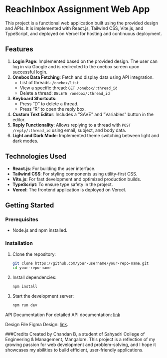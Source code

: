 # ReachInbox Assignment Web App

This project is a functional web application built using the provided design and APIs. It is implemented with React.js, Tailwind CSS, Vite.js, and TypeScript, and deployed on Vercel for hosting and continuous deployment.

## Features

1. **Login Page**: Implemented based on the provided design. The user can log in via Google and is redirected to the onebox screen upon successful login.
2. **Onebox Data Fetching**: Fetch and display data using API integration.
   - List of threads: `/onebox/list`
   - View a specific thread: `GET /onebox/:thread_id`
   - Delete a thread: `DELETE /onebox/:thread_id`
3. **Keyboard Shortcuts**:
   - Press “D” to delete a thread.
   - Press “R” to open the reply box.
4. **Custom Text Editor**: Includes a "SAVE" and "Variables" button in the editor.
5. **Reply Functionality**: Allows replying to a thread with `POST /reply/:thread_id` using email, subject, and body data.
6. **Light and Dark Mode**: Implemented theme switching between light and dark modes.

## Technologies Used

- **React.js**: For building the user interface.
- **Tailwind CSS**: For styling components using utility-first CSS.
- **Vite.js**: For fast development and optimized production builds.
- **TypeScript**: To ensure type safety in the project.
- **Vercel**: The frontend application is deployed on Vercel.

## Getting Started

### Prerequisites

- Node.js and npm installed.

### Installation

1. Clone the repository:
   ```bash
   git clone https://github.com/your-username/your-repo-name.git
   cd your-repo-name
2. Install dependencies:
   ```bash
   npm install
3. Start the development server:
   ```bash
   npm run dev
   
API Documentation
For detailed API documentation: [link](https://documenter.getpostman.com/view/30630244/2sA2rCTMKr#433eb613-e405-4239-9e2d-f20485b31b27)

Design File
Figma Design: [link](https://www.figma.com/design/uECxqvFhEx9dn4ZuO7wqmu/Reachinbox-Assignment?node-id=0-1&node-type=canvas&t=3wl72qKf3b3wthor-0).

###Credits
Created by Chandan B, a student of Sahyadri College of Engineering & Management, Mangalore.
This project is a reflection of my growing passion for web development and problem-solving, and I hope it showcases my abilities to build efficient, user-friendly applications.
